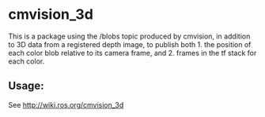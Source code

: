 cmvision_3d
==================

This is a package using the /blobs topic produced by cmvision, in addition to 3D data from a registered depth image, to publish both 1. the position of each color blob relative to its camera frame, and 2. frames in the tf stack for each color.

## Usage:
See http://wiki.ros.org/cmvision_3d
